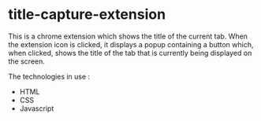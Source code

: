 # title-capture-extension

This is a chrome extension which shows the title of the current tab. When the extension icon is clicked, it displays a popup containing a button which, when clicked, shows the title of the tab that is currently being displayed on the screen.

The technologies in use :
* HTML
* CSS
* Javascript
